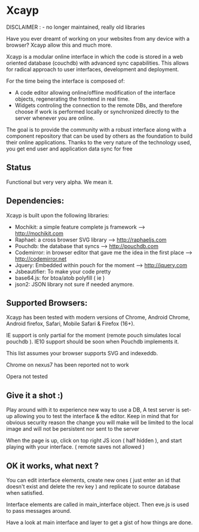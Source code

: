 Xcayp
=====

DISCLAIMER : - no longer maintained, really old libraries

Have you ever dreamt of working on your websites from any device with a browser? Xcayp allow this and much more.

Xcayp is a modular online interface in which the code is stored in a web oriented database (couchdb) with advanced 
sync capabilities. This allows for radical approach to user interfaces, development and deployment.  

For the time being the interface is composed of:
 - A code editor allowing online/offline modification of the interface objects, regenerating the frontend in real time.
 - Widgets controling the connection to the remote DBs, and therefore choose if work is performed locally 
or synchronized directly to the server whenever you are online.


The goal is to provide the community with a robust interface along with a component repository that can be used by 
others as the foundation to build their online applications. Thanks to the very nature of the technology used, you get end 
user and application data sync for free


Status
------

Functional but very very alpha. We mean it.

Dependencies:
-------------
Xcayp is built upon the following libraries:
- Mochikit: a simple feature complete js framework    					 --> http://mochikit.com
- Raphael: a cross browser SVG library										 --> http://raphaeljs.com
- Pouchdb: the database that syncs											 --> http://pouchdb.com
- Codemirror: in browser editor that gave me the idea in the first place		 --> http://codemirror.net
- Jquery: Embedded within pouch for the moment								 --> http://jquery.com
- Jsbeautifier: To make your code pretty
- base64.js: for btoa/atob polyfill ( ie )
- json2: JSON library not sure if needed anymore.

Supported Browsers:
------------------
Xcayp has been tested with modern versions of Chrome, Android Chrome, Android firefox, Safari, Mobile Safari & Firefox (16+).

IE support is only partial for the moment (remote pouch simulates local pouchdb ). IE10 support should be 
soon when Pouchdb implements it.

This list assumes your browser supports SVG and indexeddb.

Chrome on nexus7 has been reported not to work

Opera not tested

Give it a shot :)
----------------

Play around with it to experience new way to use a DB, A test server is set-up allowing you to test the interface & 
the editor. Keep in mind that for obvious security reason the change you will make will be limited to the local image 
and will not be persistent nor sent to the server



When the page is up, click on top right JS icon ( half hidden ), and start playing with your interface.
( remote saves not allowed )


OK it works, what next ?
------------------------

You can edit interface elements, create new ones ( just enter an id that doesn't exist and delete the rev key ) and replicate to source database when satisfied.

Interface elements are called in main_interface object. Then eve.js is used to pass messages around.

Have a look at main interface and layer to get a gist of how things are done.


